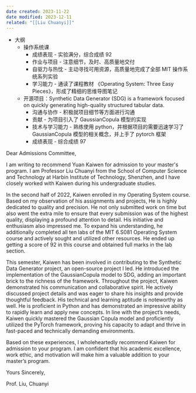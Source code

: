 ```yaml
---
date created: 2023-11-22
date modified: 2023-12-11
related: "[[Liu Chuanyi]]"
---
```


+ 大纲
	+ 操作系统课
		+ 成绩表现 - 实验满分，综合成绩 92
		+ 作业与项目 - 注意细节，及时、高质量地交付
		+ 自驱力与热忱 - 主动寻找可用资源，高质量地完成了全部 MIT 操作系统系列实验
		+ 学习能力 - 通读了课程教材 《Operating System: Three Easy Pieces》，形成了精细的思维导图笔记
	+ 开源项目：Synthetic Data Generator (SDG) is a framework focused on quickly generating high-quality structured tabular data.
		+ 沟通与协作 - 积极就项目细节等方面进行沟通
		+ 贡献 - 为项目引入了 GaussianCopula 模型的实现
		+ 技术与学习能力 - 熟练使用 python，并根据项目的需要迅速学习了 GaussianCopula 模型的相关概念，并上手了 pytorch 框架
		+ 成绩表现 - 综合成绩 97

Dear Admissions Committee,

I am writing to recommend Yuan Kaiwen for admission to your master's program. I am Professor Liu Chuanyi from the School of Computer Science and Technology at Harbin Institute of Technology, Shenzhen, and I have closely worked with Kaiwen during his undergraduate studies.

In the second half of 2022, Kaiwen enrolled in my Operating System course. Based on my observation of his assignments and projects, He is highly dedicated to quality and precision. He not only submitted work on time but also went the extra mile to ensure that every submission was of the highest quality, displaying a profound attention to detail. His initiative and enthusiasm also impressed me. To expand his understanding, he additionally completed all ten labs of the MIT 6.S081 Operating System course and actively sought and utilized other resources. He ended up getting a score of 92 in this course and obtained full marks in the lab section.

This semester, Kaiwen has been involved in contributing to the Synthetic Data Generator project, an open-source project I led. He introduced the implementation of the GaussianCopula model to SDG, adding an important brick to the richness of the framework. Throughout the project, Kaiwen demonstrated his communication and collaborative spirit. He actively discussed project details and was eager to share his insights and provide thoughtful feedback. His technical and learning aptitude is noteworthy as well. He is proficient in Python and has demonstrated an impressive ability to rapidly learn and apply new concepts. In line with the project’s needs, Kaiwen quickly mastered the Gaussian Copula model and proficiently utilized the PyTorch framework, proving his capacity to adapt and thrive in fast-paced and technically demanding environments.

Based on these experiences, I wholeheartedly recommend Kaiwen for admission to your program. I am confident that his academic excellence, work ethic, and motivation will make him a valuable addition to your master’s program.

Yours Sincerely,

Prof. Liu, Chuanyi
